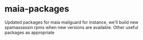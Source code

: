 # maia-packages
Updated packages for maia mailguard
for instance, we'll build new spamassassin rpms when new versions are available.
Other useful packages as appropriate
